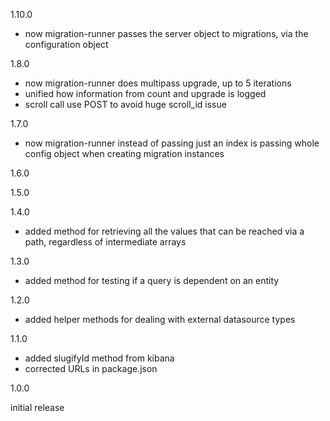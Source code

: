 1.10.0
* now migration-runner passes the server object to migrations, via the configuration object

1.8.0

* now migration-runner does multipass upgrade, up to 5 iterations
* unified how information from count and upgrade is logged
* scroll call use POST to avoid huge scroll_id issue

1.7.0

* now migration-runner instead of passing just an index is passing whole config object when creating migration instances

1.6.0

1.5.0

1.4.0

* added method for retrieving all the values that can be reached via a path, regardless of intermediate arrays

1.3.0

* added method for testing if a query is dependent on an entity

1.2.0

* added helper methods for dealing with external datasource types

1.1.0

* added slugifyId method from kibana
* corrected URLs in package.json

1.0.0

initial release
